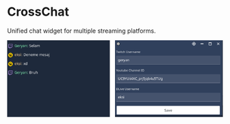 # CrossChat

Unified chat widget for multiple streaming platforms.

![App images](./screenshots.png)
